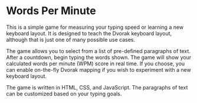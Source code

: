 # Words Per Minute

This is a simple game for measuring your typing speed or learning a new
keyboard layout.  It is designed to teach the Dvorak keyboard layout, although
that is just one of many possible use cases.

The game allows you to select from a list of pre-defined paragraphs of text.
After a countdown, begin typing the words shown.  The game will show your
calculated words per minute (WPM) score in real time.  If you choose, you can
enable on-the-fly Dvorak mapping if you wish to experiment with a new keyboard
layout.

The game is written in HTML, CSS, and JavaScript.  The paragraphs of text can
be customized based on your typing goals.
